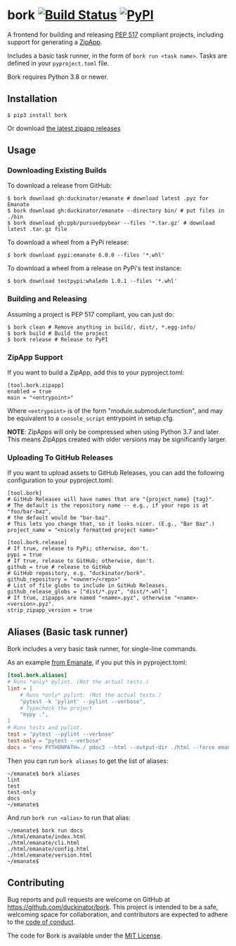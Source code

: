 # bork [![Build Status][build-status-img]][build-status-link] [![PyPI][pypi-version-img]][pypi-version-link]

A frontend for building and releasing [PEP 517](https://www.python.org/dev/peps/pep-0517/) compliant projects, including support for generating a [ZipApp](https://docs.python.org/3/library/zipapp.html).

Includes a basic task runner, in the form of `bork run <task name>`. Tasks
are defined in your `pyproject.toml` file.

Bork requires Python 3.8 or newer.

[build-status-img]: https://api.cirrus-ci.com/github/duckinator/bork.svg
[build-status-link]: https://cirrus-ci.com/github/duckinator/bork

[pypi-version-img]: https://img.shields.io/pypi/v/bork
[pypi-version-link]: https://pypi.org/project/bork

## Installation

```
$ pip3 install bork
```

Or download [the latest zipapp
releases](https://github.com/duckinator/bork/releases/latest/download/bork.pyz)

## Usage

### Downloading Existing Builds


To download a release from GitHub:

```
$ bork download gh:duckinator/emanate # download latest .pyz for Emanate
$ bork download gh:duckinator/emanate --directory bin/ # put files in ./bin
$ bork download gh:ppb/pursuedpybear --files '*.tar.gz' # download latest .tar.gz file
```

To download a wheel from a PyPi release:

```
$ bork download pypi:emanate 6.0.0 --files '*.whl'
```


To download a wheel from a release on PyPi's test instance:

```
$ bork download testpypi:whaledo 1.0.1 --files '*.whl'
```

### Building and Releasing

Assuming a project is PEP 517 compliant, you can just do:

```
$ bork clean # Remove anything in build/, dist/, *.egg-info/
$ bork build # Build the project
$ bork release # Release to PyPI
```

### ZipApp Support

If you want to build a ZipApp, add this to your pyproject.toml:

```
[tool.bork.zipapp]
enabled = true
main = "<entrypoint>"
```

Where `<entrypoint>` is of the form "module.submodule:function", and
may be equivalent to a `console_script` entrypoint in setup.cfg.

**NOTE**: ZipApps will only be compressed when using Python 3.7 and later. This means ZipApps created with older versions may be significantly larger.

### Uploading To GitHub Releases

If you want to upload assets to GitHub Releases, you can
add the following configuration to your pyproject.toml:

```
[tool.bork]
# GitHub Releases will have names that are "{project_name} {tag}".
# The default is the repository name -- e.g., if your repo is at "foo/bar-baz",
# the default would be "bar-baz".
# This lets you change that, so it looks nicer. (E.g., "Bar Baz".)
project_name = "<nicely formatted project name>"

[tool.bork.release]
# If true, release to PyPi; otherwise, don't.
pypi = true
# If true, release to GitHub; otherwise, don't.
github = true # release to GitHub
# GitHub repository, e.g. "duckinator/bork".
github_repository = "<owner>/<repo>"
# List of file globs to include in GitHub Releases.
github_release_globs = ["dist/*.pyz", "dist/*.whl"]
# If true, zipapps are named "<name>.pyz", otherwise "<name>-<version>.pyz".
strip_zipapp_version = true
```

## Aliases (Basic task runner)

Bork includes a very basic task runner, for single-line commands.

As an example [from Emanate](https://github.com/duckinator/emanate/blob/master/pyproject.toml),
if you put this in pyproject.toml:

```toml
[tool.bork.aliases]
# Runs *only* pylint. (Not the actual tests.)
lint = [
	# Runs *only* pylint. (Not the actual tests.)
	"pytest -k 'pylint' --pylint --verbose",
	# Typecheck the project
	"mypy .",
]
# Runs tests and pylint.
test = "pytest --pylint --verbose"
test-only = "pytest --verbose"
docs = "env PYTHONPATH=./ pdoc3 --html --output-dir ./html --force emanate"
```

Then you can run `bork aliases` to get the list of aliases:

```
~/emanate$ bork aliases
lint
test
test-only
docs
~/emanate$
```

And run `bork run <alias>` to run that alias:

```
~/emanate$ bork run docs
./html/emanate/index.html
./html/emanate/cli.html
./html/emanate/config.html
./html/emanate/version.html
~/emanate$
```

## Contributing

Bug reports and pull requests are welcome on GitHub at https://github.com/duckinator/bork. This project is intended to be a safe, welcoming space for collaboration, and contributors are expected to adhere to the
[code of conduct](https://github.com/duckinator/bork/blob/master/CODE_OF_CONDUCT.md).

The code for Bork is available under the [MIT License](http://opensource.org/licenses/MIT).
